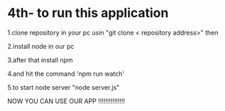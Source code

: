 # 4th- to run this  application
1.clone repository in your pc usin "git clone < repository  address>" then

2.install node  in our pc

3.after that install npm

4.and hit the command 'npm run watch'

5.to start node server "node server.js"

NOW YOU CAN USE OUR APP !!!!!!!!!!!!!!!
